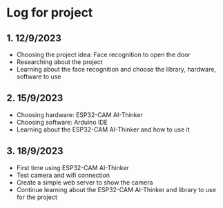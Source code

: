 # Log for project

## 1. 12/9/2023

- Choosing the project idea: Face recognition to open the door
- Researching about the project
- Learning about the face recognition and choose the library, hardware, software to use

## 2. 15/9/2023

- Choosing hardware: ESP32-CAM AI-Thinker
- Choosing software: Arduino IDE
- Learning about the ESP32-CAM AI-Thinker and how to use it

## 3. 18/9/2023

- First time using ESP32-CAM AI-Thinker
- Test camera and wifi connection
- Create a simple web server to show the camera
- Continue learning about the ESP32-CAM AI-Thinker and library to use for the project
